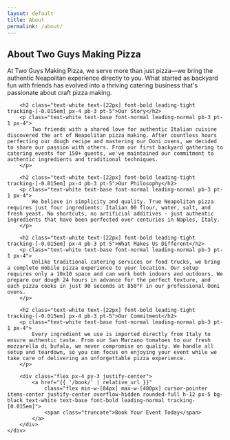 ```yaml
---
layout: default
title: About
permalink: /about/
---
```


<div class="px-40 flex flex-1 justify-center py-5">
    <div class="layout-content-container flex flex-col max-w-[960px] flex-1">
        <h2 class="text-white text-[22px] font-bold leading-tight tracking-[-0.015em] px-4 pb-3 pt-5">About Two Guys Making Pizza</h2>
        <p class="text-white text-base font-normal leading-normal pb-3 pt-1 px-4">
            At Two Guys Making Pizza, we serve more than just pizza—we bring the authentic Neapolitan experience directly to you. What started as backyard fun with friends has evolved into a thriving catering business that's passionate about craft pizza making.
        </p>
        
        <h2 class="text-white text-[22px] font-bold leading-tight tracking-[-0.015em] px-4 pb-3 pt-5">Our Story</h2>
        <p class="text-white text-base font-normal leading-normal pb-3 pt-1 px-4">
            Two friends with a shared love for authentic Italian cuisine discovered the art of Neapolitan pizza making. After countless hours perfecting our dough recipe and mastering our Ooni ovens, we decided to share our passion with others. From our first backyard gathering to catering events for 150+ guests, we've maintained our commitment to authentic ingredients and traditional techniques.
        </p>
        
        <h2 class="text-white text-[22px] font-bold leading-tight tracking-[-0.015em] px-4 pb-3 pt-5">Our Philosophy</h2>
        <p class="text-white text-base font-normal leading-normal pb-3 pt-1 px-4">
            We believe in simplicity and quality. True Neapolitan pizza requires just four ingredients: Italian 00 flour, water, salt, and fresh yeast. No shortcuts, no artificial additives - just authentic ingredients that have been perfected over centuries in Naples, Italy.
        </p>
        
        <h2 class="text-white text-[22px] font-bold leading-tight tracking-[-0.015em] px-4 pb-3 pt-5">What Makes Us Different</h2>
        <p class="text-white text-base font-normal leading-normal pb-3 pt-1 px-4">
            Unlike traditional catering services or food trucks, we bring a complete mobile pizza experience to your location. Our setup requires only a 10x10 space and can work both indoors and outdoors. We prepare our dough 24 hours in advance for the perfect texture, and each pizza cooks in just 90 seconds at 850°F in our professional Ooni ovens.
        </p>
        
        <h2 class="text-white text-[22px] font-bold leading-tight tracking-[-0.015em] px-4 pb-3 pt-5">Our Commitment</h2>
        <p class="text-white text-base font-normal leading-normal pb-3 pt-1 px-4">
            Every ingredient we use is imported directly from Italy to ensure authentic taste. From our San Marzano tomatoes to our fresh mozzarella di bufala, we never compromise on quality. We handle all setup and teardown, so you can focus on enjoying your event while we take care of delivering an unforgettable pizza experience.
        </p>
        
        <div class="flex px-4 py-3 justify-center">
            <a href="{{ '/book/' | relative_url }}"
                class="flex min-w-[84px] max-w-[480px] cursor-pointer items-center justify-center overflow-hidden rounded-full h-12 px-5 bg-black text-white text-base font-bold leading-normal tracking-[0.015em]">
                <span class="truncate">Book Your Event Today</span>
            </a>
        </div>
    </div>
</div>
